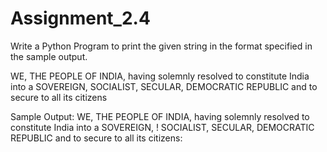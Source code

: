 # Assignment_2.4

Write a Python Program to print the given string in the format specified in the sample
output.

WE, THE PEOPLE OF INDIA, having solemnly resolved to constitute India into a
SOVEREIGN, SOCIALIST, SECULAR, DEMOCRATIC REPUBLIC and to secure to all
its citizens

Sample Output:
WE, THE PEOPLE OF INDIA,
      having solemnly resolved to constitute India into a SOVEREIGN, !
            SOCIALIST, SECULAR, DEMOCRATIC REPUBLIC
             and to secure to all its citizens:
